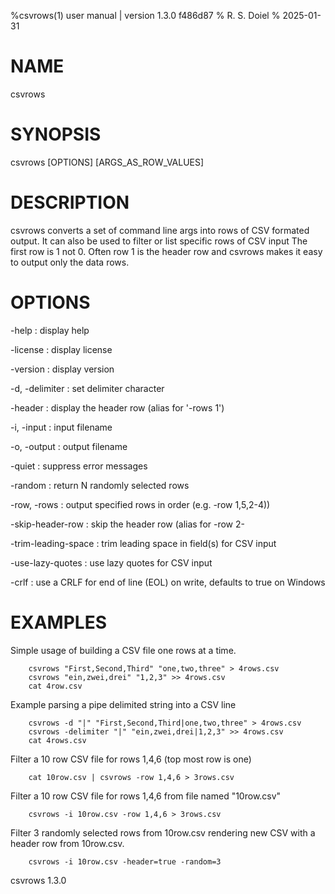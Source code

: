 %csvrows(1) user manual | version 1.3.0 f486d87
% R. S. Doiel
% 2025-01-31

# NAME

csvrows 

# SYNOPSIS

csvrows [OPTIONS] [ARGS_AS_ROW_VALUES]

# DESCRIPTION

csvrows converts a set of command line args into rows of CSV
formated output.  It can also be used to filter or list specific rows
of CSV input The first row is 1 not 0. Often row 1 is the header row 
and csvrows makes it easy to output only the data rows.

# OPTIONS

-help
: display help

-license
: display license

-version
: display version

-d, -delimiter
: set delimiter character

-header
: display the header row (alias for '-rows 1')

-i, -input
: input filename

-o, -output
: output filename

-quiet
: suppress error messages

-random
: return N randomly selected rows

-row, -rows
: output specified rows in order (e.g. -row 1,5,2-4))

-skip-header-row
: skip the header row (alias for -row 2-

-trim-leading-space
: trim leading space in field(s) for CSV input

-use-lazy-quotes
: use lazy quotes for CSV input

-crlf
: use a CRLF for end of line (EOL) on write, defaults to true on Windows

# EXAMPLES

Simple usage of building a CSV file one rows at a time.

~~~
    csvrows "First,Second,Third" "one,two,three" > 4rows.csv
    csvrows "ein,zwei,drei" "1,2,3" >> 4rows.csv
    cat 4row.csv
~~~

Example parsing a pipe delimited string into a CSV line

~~~
    csvrows -d "|" "First,Second,Third|one,two,three" > 4rows.csv
    csvrows -delimiter "|" "ein,zwei,drei|1,2,3" >> 4rows.csv
    cat 4rows.csv
~~~

Filter a 10 row CSV file for rows 1,4,6 (top most row is one)

~~~
    cat 10row.csv | csvrows -row 1,4,6 > 3rows.csv
~~~

Filter a 10 row CSV file for rows 1,4,6 from file named "10row.csv"

~~~
    csvrows -i 10row.csv -row 1,4,6 > 3rows.csv
~~~

Filter 3 randomly selected rows from 10row.csv rendering new CSV with
a header row from 10row.csv.

~~~
	csvrows -i 10row.csv -header=true -random=3
~~~

csvrows 1.3.0


